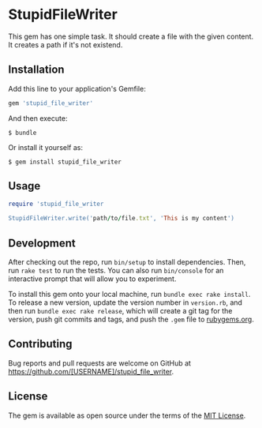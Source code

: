 # StupidFileWriter

This gem has one simple task. It should create a file with the given content. It creates a path if it's not existend.

## Installation

Add this line to your application's Gemfile:

```ruby
gem 'stupid_file_writer'
```

And then execute:

    $ bundle

Or install it yourself as:

    $ gem install stupid_file_writer

## Usage

```ruby
require 'stupid_file_writer

StupidFileWriter.write('path/to/file.txt', 'This is my content')
```

## Development

After checking out the repo, run `bin/setup` to install dependencies. Then, run `rake test` to run the tests. You can also run `bin/console` for an interactive prompt that will allow you to experiment.

To install this gem onto your local machine, run `bundle exec rake install`. To release a new version, update the version number in `version.rb`, and then run `bundle exec rake release`, which will create a git tag for the version, push git commits and tags, and push the `.gem` file to [rubygems.org](https://rubygems.org).

## Contributing

Bug reports and pull requests are welcome on GitHub at https://github.com/[USERNAME]/stupid_file_writer.


## License

The gem is available as open source under the terms of the [MIT License](http://opensource.org/licenses/MIT).

